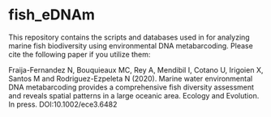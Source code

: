 # fish_eDNAm

This repository contains the scripts and databases used in for analyzing marine fish biodiversity using environmental DNA metabarcoding. 
Please cite the following paper if you utilize them:

Fraija-Fernandez N, Bouquieaux MC, Rey A, Mendibil I, Cotano U, Irigoien X, Santos M and Rodriguez-Ezpeleta N (2020). Marine water environmental DNA metabarcoding provides a comprehensive fish diversity assessment and reveals spatial patterns in a large oceanic area. Ecology and Evolution. In press. DOI:10.1002/ece3.6482

